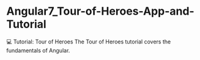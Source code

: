 # Angular7_Tour-of-Heroes-App-and-Tutorial
💻 Tutorial: Tour of Heroes The Tour of Heroes tutorial covers the fundamentals of Angular.
